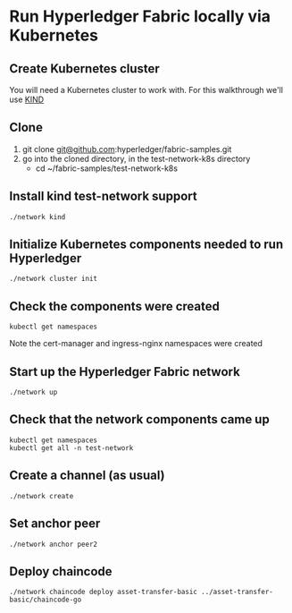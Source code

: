 # Run Hyperledger Fabric locally via Kubernetes

## Create Kubernetes cluster 
You will need a Kubernetes cluster to work with. For this walkthrough we'll use [KIND](https://kind.sigs.k8s.io/docs/user/quick-start/)

## Clone 

1. git clone git@github.com:hyperledger/fabric-samples.git
1. go into the cloned directory, in the test-network-k8s directory 
    - cd ~/fabric-samples/test-network-k8s 

## Install kind test-network support
    ./network kind 

## Initialize Kubernetes components needed to run Hyperledger 
    ./network cluster init

## Check the components were created

    kubectl get namespaces

Note the cert-manager and ingress-nginx namespaces were created 

## Start up the Hyperledger Fabric network
    ./network up 

## Check that the network components came up 
    kubectl get namespaces
    kubectl get all -n test-network

## Create a channel (as usual)
    ./network create 

## Set anchor peer
    ./network anchor peer2

## Deploy chaincode 
    ./network chaincode deploy asset-transfer-basic ../asset-transfer-basic/chaincode-go 

